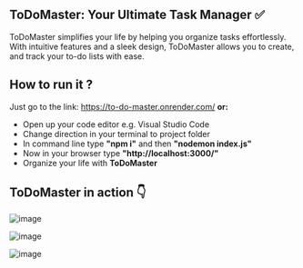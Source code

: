 ## ToDoMaster: Your Ultimate Task Manager ✅
ToDoMaster simplifies your life by helping you organize tasks effortlessly. With intuitive features and a sleek design, ToDoMaster allows you to create, and track your to-do lists with ease.

## How to run it ?
Just go to the link: https://to-do-master.onrender.com/ **or:** <br/>
- Open up your code editor e.g. Visual Studio Code
- Change direction in your terminal to project folder
- In command line type **"npm i"** and then **"nodemon index.js"**
- Now in your browser type **"http://localhost:3000/"**
- Organize your life  with **ToDoMaster**

## ToDoMaster in action 👇

![image](https://github.com/krystianGol/To-Do-Master/assets/96664023/6c75fb82-a60a-4be1-9c04-cccc6ebfc06b)

![image](https://github.com/krystianGol/To-Do-Master/assets/96664023/ce574d1f-c137-4dd5-9a90-1f970cc67497)

![image](https://github.com/krystianGol/To-Do-Master/assets/96664023/1735457e-5c27-478f-afa5-c9dbd4450b38)
